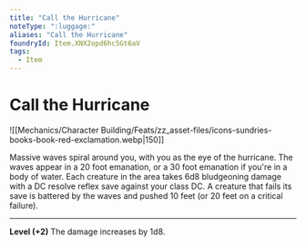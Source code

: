 ```yaml
---
title: "Call the Hurricane"
noteType: ":luggage:"
aliases: "Call the Hurricane"
foundryId: Item.XNX2opd6hc5Gt6aV
tags:
  - Item
---
```


# Call the Hurricane
![[Mechanics/Character Building/Feats/zz_asset-files/icons-sundries-books-book-red-exclamation.webp|150]]

Massive waves spiral around you, with you as the eye of the hurricane. The waves appear in a 20 foot emanation, or a 30 foot emanation if you're in a body of water. Each creature in the area takes 6d8 bludgeoning  damage with a DC resolve reflex save against your class DC. A creature that fails its save is battered by the waves and pushed 10 feet (or 20 feet on a critical failure).

* * *

**Level (+2)** The damage increases by 1d8.
